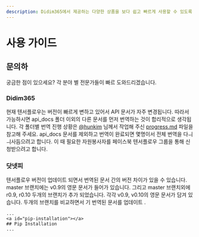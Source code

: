```yaml
---
description: Didim365에서 제공하는 다양한 상품을 보다 쉽고 빠르게 사용할 수 있도록 자세한 설명을 제공합니다.
---
```


# 사용 가이드

## 문의하

궁금한 점이 있으세요?  각 분야 별 전문가들이 빠르  도와드리겠습니다.

### Didim365

현재 텐서플로우는 버전이 빠르게 변하고 있어서 API 문서가 자주 변경됩니다. 따라서 가능하시면 api\_docs 폴더 이외의 다른 문서를 먼저 번역하는 것이 합리적으로 생각됩니다. 각 폴더별 번역 진행 상황은 [@hunkim](https://github.com/hunkim) 님께서 작업해 주신 [progress.md](https://github.com/didim365-sysong/Didimnow/tree/7f72501e401f79ba8fc30ec387d7a50f8f80b0b5/progress.md) 파일을 참고해 주세요. api\_docs 문서를 제외하고 번역이 완료되면 몇명이서 전체 번역을 다ㅢㅢ사듬으려고 합니다. 이 때 필요한 자원봉사자를 페이스북 텐서플로우 그룹을 통해 신청받으려고 합니다.

### 닷넷피

텐서플로우 버전이 업데이트 되면서 번역된 문서 간의 버전 차이가 있을 수 있습니다. master 브랜치에는 v0.9의 영문 문서가 들어가 있습니다. 그리고 master 브랜치외에 r0.9, r0.10 두개의 브랜치가 추가 되었습니다. 각각 v0.9, v0.10의 영문 문서가 담겨 있습니다. 두개의 브랜치를 비교하면서 기 번역된 문서를 업데이트 .

```text
...
<a id="pip-installation"></a>
## Pip Installation
...
```

